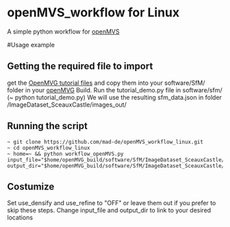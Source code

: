 # openMVS_workflow for Linux
A simple python workflow for [openMVS](https://github.com/cdcseacave/openMVS) 

#Usage example
## Getting the required file to import
get the [OpenMVG tutorial files](https://github.com/openMVG/ImageDataset_SceauxCastle) and copy them into your software/SfM/ folder in your [openMVG](https://github.com/openMVG/openMVG) Build.
Run the tutorial_demo.py file in software/sfm/ (~ python tutorial_demo.py)
We will use the resulting sfm_data.json in folder /ImageDataset_SceauxCastle/images_out/

## Running the script
```
~ git clone https://github.com/mad-de/openMVS_workflow_linux.git
~ cd openMVS_workflow_linux
~ home=~ && python workflow_openMVS.py input_file="$home/openMVG_build/software/SfM/ImageDataset_SceauxCastle/images_out/reconstruction_global/sfm_data.json" output_dir="$home/openMVG_build/software/SfM/ImageDataset_SceauxCastle/images_out/SVM_out/" 
```

## Costumize
Set use_densify and use_refine to "OFF" or leave them out if you prefer to skip these steps. 
Change input_file and output_dir to link to your desired locations
